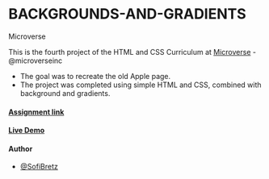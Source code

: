 # BACKGROUNDS-AND-GRADIENTS

Microverse

This is the fourth project of the HTML and CSS Curriculum at [Microverse](https://www.microverse.org/) - @microverseinc
* The goal was to recreate the old Apple page.
* The project was completed using simple HTML and CSS, combined with background and gradients.

#### [Assignment link](https://www.theodinproject.com/courses/html5-and-css3/lessons/building-with-backgrounds-and-gradients)

#### [Live Demo](https://rawcdn.githack.com/SofiBretz/BACKGROUNDS-AND-GRADIENTS/1f9ec4883be3fab072bada899e69c07fedeaa785/index.html)

#### Author

* [@SofiBretz](https://github.com/SofiBretz)

